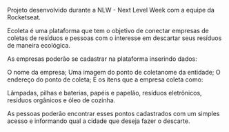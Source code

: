 Projeto desenvolvido durante a NLW - Next Level Week com a equipe da Rocketseat.

Ecoleta é uma plataforma que tem o objetivo de conectar empresas de coletas de resíduos e pessoas com o interesse em descartar seus resíduos de maneira ecológica.

As empresas poderão se cadastrar na plataforma inserindo dados:

O nome da empresa;
Uma imagem do ponto de coletanome da entidade;
O endereço do ponto de coleta;
E os itens que a empresa coleta como:

Lâmpadas, pilhas e baterias, papéis e papelão, resíduos eletrônicos, resíduos orgânicos e óleo de cozinha.

As pessoas poderão encontrar esses pontos cadastrados com um simples acesso e informando qual a cidade que deseja fazer o descarte.
